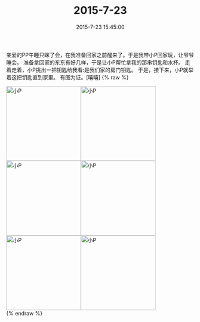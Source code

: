 ﻿---
title: "2015-7-23"
date: 2015-7-23 15:45:00
tags: 文字
categories: 妈妈
---
亲爱的PP午睡只眯了会，在我准备回家之前醒来了。于是我带小P回家玩，让爷爷睡会。
准备拿回家的东东有好几样，于是让小P帮忙拿我的那串钥匙和水杯。
走着走着，小P挑出一把钥匙给我看:是我们家的房门钥匙。
于是，接下来，小P就举着这把钥匙直到家里。
有图为证。[嘻嘻]
{% raw %}
<div style="width:500 px">
<div style="float:left; width:100 px"><img src="/images/微信图片_20171011101303.jpg" width="200" alt="小P"></div>
<div style="float:left; width:100 px"><img src="/images/微信图片_20171011101314.jpg" width="200" alt="小P"></div>
<div style="float:left; width:100 px"><img src="/images/微信图片_20171011101322.jpg" width="200" alt="小P"></div>
<div style="float:left; width:100 px"><img src="/images/微信图片_20171011101331.jpg" width="200" alt="小P"></div>
<div style="float:left; width:100 px"><img src="/images/微信图片_20171011101342.jpg" width="200" alt="小P"></div>
<div style="float:left; width:100 px"><img src="/images/微信图片_20171011101351.jpg" width="200" alt="小P"></div>
<div style="clear:both"></div>
</div>
{% endraw %}